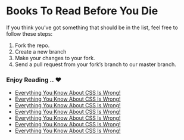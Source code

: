 # Books To Read Before You Die

If you think you’ve got something that should be in the list, feel free to follow these steps:

1. Fork the repo.
2. Create a new branch
3. Make your changes to your fork.
4. Send a pull request from your fork’s branch to our master branch.

### Enjoy Reading .. ♥

 * [Everything You Know About CSS Is Wrong!](#)
 * [Everything You Know About CSS Is Wrong!](#)
 * [Everything You Know About CSS Is Wrong!](#)
 * [Everything You Know About CSS Is Wrong!](#)
 * [Everything You Know About CSS Is Wrong!](#)
 * [Everything You Know About CSS Is Wrong!](#)
 * [Everything You Know About CSS Is Wrong!](#)
 

